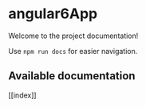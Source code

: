 # angular6App

Welcome to the project documentation!

Use `npm run docs` for easier navigation.

## Available documentation

[[index]]
